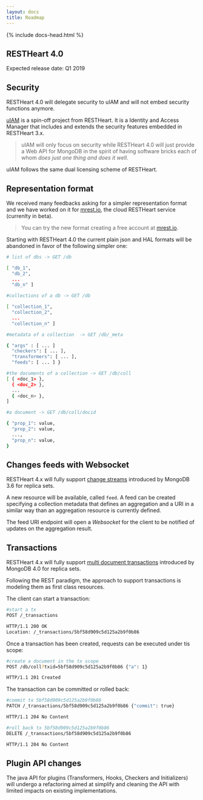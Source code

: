 ```yaml
---
layout: docs
title: Roadmap
---
```


<div markdown="1" class="col-12 col-md-9 col-xl-8 py-md-3 bd-content">

{% include docs-head.html %} 

## RESTHeart 4.0

Expected release date: Q1 2019

## Security

RESTHeart 4.0 will delegate security to uIAM and will not embed security functions anymore. 

[uIAM](https://github.com/softInstigate/uiam) is a spin-off project from RESTHeart. It is a Identity and Access Manager that includes and extends the security features embedded in RESTHeart 3.x.

> uIAM will only focus on security while RESTHeart 4.0 will just provide a Web API for MongoDB in the spirit of having software bricks each of whom *does just one thing and does it well*. 

uIAM follows the same dual licensing scheme of RESTHeart.

## Representation format

We received many feedbacks asking for a simpler representation format and we have worked on it for  [mrest.io](https://mrest.io), the cloud RESTHeart service (currenlty in beta). 

> You can try the new format creating a free account at [mrest.io](https://mrest.io).

Starting with RESTHeart 4.0 the current plain json and HAL formats will be abandoned in favor of the following simpler one:

```bash
# list of dbs -> GET /db

[ "db_1", 
  "db_2", 
  ...
  "db_n" ]

#collections of a db -> GET /db

[ "collection_1", 
  "collection_2", 
  ...
  "collection_n" ]

#metadata of a collection  -> GET /db/_meta

{ "args" : [ ... ] 
  "checkers": [ ... ], 
  "transformers": [ ... ],
  "feeds": [ ... ] }

#the documents of a collection -> GET /db/coll
[ { <doc_1> },
  { <doc_2> },
  ...
  { <doc_n> },
]

#a document -> GET /db/coll/docid

{ "prop_1": value,
  "prop_2": value,
  ...,
  "prop_n": value,
}
```

## Changes feeds with Websocket

RESTHeart 4.x will fully support [change streams](https://docs.mongodb.com/manual/changeStreams/index.html) introduced by MongoDB 3.6 for replica sets.

A new resource will be available, called `feed`. A feed can be created specifying a collection metadata that defines an aggregation and a URI in a similar way than an aggregation resource is currently defined.

The feed URI endpoint will open a *Websocket* for the client to be notified of updates on the aggregation result.

## Transactions

RESTHeart 4.x will fully support [multi document transactions](https://docs.mongodb.com/manual/core/write-operations-atomicity/#multi-document-transactions) introduced by MongoDB 4.0 for replica sets.

Following the REST paradigm, the approach to support transactions is modeling them as first class resources. 

The client can start a transaction:

```bash
#start a tx
POST /_transactions

HTTP/1.1 200 OK
Location: /_transactions/5bf58d909c5d125a2b9f0b86
```

Once a transaction has been created, requests can be executed under tis scope:

```bash
#create a document in the tx scope
POST /db/coll?txid=5bf58d909c5d125a2b9f0b86 {"a": 1}

HTTP/1.1 201 Created
```

The transaction can be committed or rolled back:

```bash
#commit tx 5bf58d909c5d125a2b9f0b86
PATCH /_transactions/5bf58d909c5d125a2b9f0b86 {"commit": true}

HTTP/1.1 204 No Content
```

```bash
#roll back tx 5bf58d909c5d125a2b9f0b86
DELETE /_transactions/5bf58d909c5d125a2b9f0b86

HTTP/1.1 204 No Content
```

## Plugin API changes

The java API for plugins (Transformers, Hooks, Checkers and Initializers) will undergo a refactoring aimed at simplify and cleaning the API with limited impacts on existing implementations.
